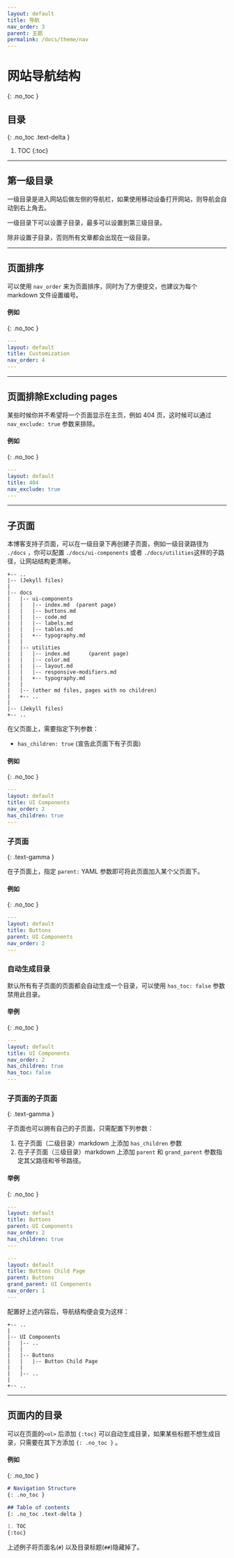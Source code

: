 ```yaml
---
layout: default
title: 导航
nav_order: 3
parent: 主题
permalink: /docs/theme/nav
---
```



# 网站导航结构
{: .no_toc }

## 目录
{: .no_toc .text-delta }

1. TOC
{:toc}

---


## 第一级目录

一级目录是进入网站后做左侧的导航栏，如果使用移动设备打开网站，则导航会自动到右上角去。

一级目录下可以设置子目录，最多可以设置到第三级目录。

除非设置子目录，否则所有文章都会出现在一级目录。

---

## 页面排序

可以使用 `nav_order` 来为页面排序，同时为了方便提交，也建议为每个 markdown 文件设置编号。

#### 例如
{: .no_toc }

```yaml
---
layout: default
title: Customization
nav_order: 4
---
```

---

## 页面排除Excluding pages

某些时候你并不希望将一个页面显示在主页，例如 404 页，这时候可以通过 `nav_exclude: true` 参数来排除。

#### 例如
{: .no_toc }

```yaml
---
layout: default
title: 404
nav_exclude: true
---
```

---

## 子页面

本博客支持子页面，可以在一级目录下再创建子页面，例如一级目录路径为 `./docs` ，你可以配置 `./docs/ui-components` 或者 `./docs/utilities`这样的子路径，让网站结构更清晰。

```
+-- ..
|-- (Jekyll files)
|
|-- docs
|   |-- ui-components
|   |   |-- index.md  (parent page)
|   |   |-- buttons.md
|   |   |-- code.md
|   |   |-- labels.md
|   |   |-- tables.md
|   |   +-- typography.md
|   |
|   |-- utilities
|   |   |-- index.md      (parent page)
|   |   |-- color.md
|   |   |-- layout.md
|   |   |-- responsive-modifiers.md
|   |   +-- typography.md
|   |
|   |-- (other md files, pages with no children)
|   +-- ..
|
|-- (Jekyll files)
+-- ..
```

在父页面上，需要指定下列参数：
-  `has_children: true` (宣告此页面下有子页面)

#### 例如
{: .no_toc }

```yaml
---
layout: default
title: UI Components
nav_order: 2
has_children: true
---
```

### 子页面
{: .text-gamma }

在子页面上，指定 `parent:` YAML 参数即可将此页面加入某个父页面下。

#### 例如
{: .no_toc }

```yaml
---
layout: default
title: Buttons
parent: UI Components
nav_order: 2
---
```


### 自动生成目录

默认所有有子页面的页面都会自动生成一个目录，可以使用 `has_toc: false` 参数禁用此目录。

#### 举例
{: .no_toc }

```yaml
---
layout: default
title: UI Components
nav_order: 2
has_children: true
has_toc: false
---
```

### 子页面的子页面
{: .text-gamma }

子页面也可以拥有自己的子页面，只需配置下列参数：

1. 在子页面（二级目录）markdown 上添加 `has_children` 参数
2. 在子子页面（三级目录）markdown 上添加 `parent` 和 `grand_parent` 参数指定其父路径和爷爷路径。

#### 举例
{: .no_toc }

```yaml
---
layout: default
title: Buttons
parent: UI Components
nav_order: 2
has_children: true
---
```

```yaml
---
layout: default
title: Buttons Child Page
parent: Buttons
grand_parent: UI Components
nav_order: 1
---
```

配置好上述内容后，导航结构便会变为这样：

```
+-- ..
|
|-- UI Components
|   |-- ..
|   |
|   |-- Buttons
|   |   |-- Button Child Page
|   |
|   |-- ..
|
+-- ..
```

---

## 页面内的目录

可以在页面的`<ol>` 后添加 `{:toc}` 可以自动生成目录，如果某些标题不想生成目录，只需要在其下方添加 `{: .no_toc }` 。

#### 例如
{: .no_toc }

```markdown
# Navigation Structure
{: .no_toc }

## Table of contents
{: .no_toc .text-delta }

1. TOC
{:toc}
```

上述例子将页面名(`#`) 以及目录标题(`##`)隐藏掉了。

